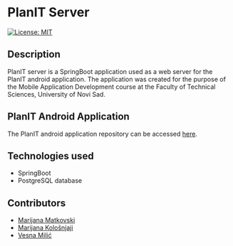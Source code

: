 # PlanIT Server

[![License: MIT](https://img.shields.io/badge/License-MIT-yellow.svg)](https://opensource.org/licenses/MIT) 

## Description

PlanIT server is a SpringBoot application used as a web server for the PlanIT android application. The application was created for the purpose of the Mobile Application Development course at the Faculty of Technical Sciences, University of Novi Sad.

## PlanIT Android Application

The PlanIT android application repository can be accessed [here](https://github.com/vesnamilic/planIT).

## Technologies used
- SpringBoot
- PostgreSQL database

## Contributors

- [Marijana Matkovski](https://github.com/matkovskim)  
- [Marijana Kološnjaji](https://github.com/majak96)  
- [Vesna Milić](https://github.com/vesnamilic)  
